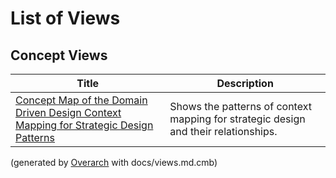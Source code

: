 # List of Views

## Concept Views
| Title | Description |
|---|---|
| [Concept Map of the Domain Driven Design Context Mapping for Strategic Design Patterns](concept-view.md) | Shows the patterns of context mapping for strategic design and their relationships. |


(generated by [Overarch](https://github.com/soulspace-org/overarch) with docs/views.md.cmb)
